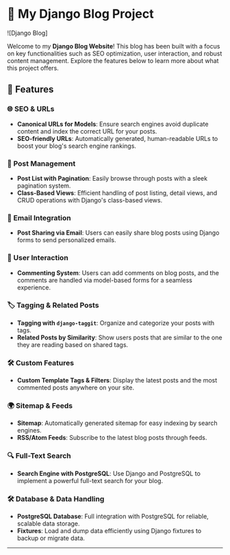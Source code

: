 # 📝 My Django Blog Project

![Django Blog]

Welcome to my **Django Blog Website**! This blog has been built with a focus on key functionalities such as SEO optimization, user interaction, and robust content management. Explore the features below to learn more about what this project offers.

## 🚀 Features

### 🌐 SEO & URLs
- **Canonical URLs for Models**: Ensure search engines avoid duplicate content and index the correct URL for your posts.
- **SEO-friendly URLs**: Automatically generated, human-readable URLs to boost your blog's search engine rankings.

### 📄 Post Management
- **Post List with Pagination**: Easily browse through posts with a sleek pagination system.
- **Class-Based Views**: Efficient handling of post listing, detail views, and CRUD operations with Django's class-based views.

### 📧 Email Integration
- **Post Sharing via Email**: Users can easily share blog posts using Django forms to send personalized emails.

### 💬 User Interaction
- **Commenting System**: Users can add comments on blog posts, and the comments are handled via model-based forms for a seamless experience.

### 🏷 Tagging & Related Posts
- **Tagging with `django-taggit`**: Organize and categorize your posts with tags.
- **Related Posts by Similarity**: Show users posts that are similar to the one they are reading based on shared tags.

### 🛠 Custom Features
- **Custom Template Tags & Filters**: Display the latest posts and the most commented posts anywhere on your site.
  
### 🌍 Sitemap & Feeds
- **Sitemap**: Automatically generated sitemap for easy indexing by search engines.
- **RSS/Atom Feeds**: Subscribe to the latest blog posts through feeds.

### 🔍 Full-Text Search
- **Search Engine with PostgreSQL**: Use Django and PostgreSQL to implement a powerful full-text search for your blog.

### 🛠 Database & Data Handling
- **PostgreSQL Database**: Full integration with PostgreSQL for reliable, scalable data storage.
- **Fixtures**: Load and dump data efficiently using Django fixtures to backup or migrate data.

---
